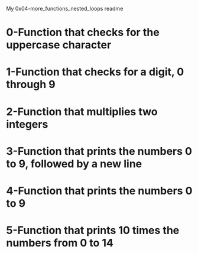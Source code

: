 My 0x04-more_functions_nested_loops readme
# 0-Function that checks for the uppercase character
# 1-Function that checks for a digit, 0 through 9
# 2-Function that multiplies two integers
# 3-Function that prints the numbers 0 to 9, followed by a new line
# 4-Function that prints the numbers 0 to 9
# 5-Function that prints 10 times the numbers from 0 to 14
